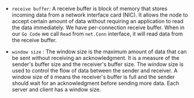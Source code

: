 - `receive buffer`: A receive buffer is block of memory that stores incoming data from a network interface card (NIC). It allows the node to accept certain amount of data without requiring an application to read the data immediately. We have per-connection receive buffer. When in our `Go Code` we call `Read` from `net.Conn` interface, it will read data from the receive buffer.

- `window size` : The window size is the maximum amount of data that can be sent without receiving an acknowledgment. It is a measure of the sender's buffer size and the receiver's buffer size. The window size is used to control the flow of data between the sender and receiver. A window size of `0` means the receiver's buffer is full and the sender should wait for an acknowledgment before sending more data. Each server and client has a window size.